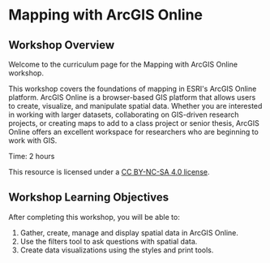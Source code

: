 # Mapping with ArcGIS Online

## Workshop Overview

Welcome to the curriculum page for the Mapping with ArcGIS Online workshop.

This workshop covers the foundations of mapping in ESRI's ArcGIS Online platform. ArcGIS Online is a browser-based GIS platform that allows users to create, visualize, and manipulate spatial data. Whether you are interested in working with larger datasets, collaborating on GIS-driven research projects, or creating maps to add to a class project or senior thesis, ArcGIS Online offers an excellent workspace for researchers who are beginning to work with GIS.

Time: 2 hours

This resource is licensed under a [CC BY-NC-SA 4.0 license](https://creativecommons.org/licenses/by-nc-sa/4.0/).

## Workshop Learning Objectives

After completing this workshop, you will be able to:

1. Gather, create, manage and display spatial data in ArcGIS Online.
2. Use the filters tool to ask questions with spatial data.
3. Create data visualizations using the styles and print tools.
